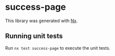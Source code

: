 # success-page

This library was generated with [Nx](https://nx.dev).

## Running unit tests

Run `nx test success-page` to execute the unit tests.
